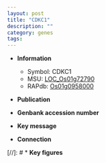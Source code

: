 ```yaml
---
layout: post
title: "CDKC1"
description: ""
category: genes
tags: 
---
```


* **Information**  
    + Symbol: CDKC1  
    + MSU: [LOC_Os01g72790](http://rice.uga.edu/cgi-bin/ORF_infopage.cgi?orf=LOC_Os01g72790)  
    + RAPdb: [Os01g0958000](https://rapdb.dna.affrc.go.jp/locus/?name=Os01g0958000)  

* **Publication**  

* **Genbank accession number**  

* **Key message**  

* **Connection**  

[//]: # * **Key figures**  


